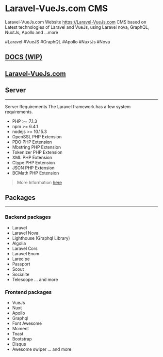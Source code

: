 # Laravel-VueJs.com CMS
Laravel-VueJs.com Website https://Laravel-VueJs.com
CMS based on Latest technologies of Laravel and VueJs, using Laravel nova, 
GraphQL, NuxtJs, Apollo and ...more

\#Laravel #VueJS #GraphQL #Apollo #NuxtJs #Nova

## [DOCS (WIP)](http://laravel-vuejs.com/docs)
## [Laravel-VueJs.com](http://laravel-vuejs.com/docs)

<a name="Server"></a>
## Server
-----------
Server Requirements
The Laravel framework has a few system requirements. 

- PHP >= 7.1.3
- npm >= 6.4.1
- nodejs >= 10.15.3
- OpenSSL PHP Extension
- PDO PHP Extension
- Mbstring PHP Extension
- Tokenizer PHP Extension
- XML PHP Extension
- Ctype PHP Extension
- JSON PHP Extension
- BCMath PHP Extension

> More Information [here](https://laravel.com/docs/master#installation)

<a name="packages"></a>
## Packages
-----------------
### Backend packages
- Laravel
- Laravel Nova
- Lighthouse (Graphql Library)
- Algolia
- Laravel Cors
- Laravel Enum
- Larecipe
- Passport
- Scout
- Socialite
- Telescope
... and more 

### Frontend packages
- VueJs
- Nuxt 
- Apollo
- Graphql
- Font Awesome
- Moment
- Toast
- Bootstrap
- Disqus
- Awesome swiper
... and more 
